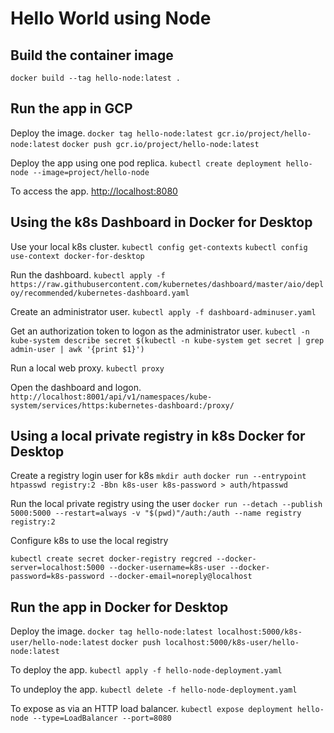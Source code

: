 # Hello World using Node

## Build the container image

`docker build --tag hello-node:latest .`

## Run the app in GCP

Deploy the image.
`docker tag hello-node:latest gcr.io/project/hello-node:latest`
`docker push gcr.io/project/hello-node:latest`

Deploy the app using one pod replica.
`kubectl create deployment hello-node --image=project/hello-node`

To access the app.
[http://localhost:8080](http://localhost:8080)

## Using the k8s Dashboard in Docker for Desktop

Use your local k8s cluster.
`kubectl config get-contexts`
`kubectl config use-context docker-for-desktop`

Run the dashboard.
`kubectl apply -f https://raw.githubusercontent.com/kubernetes/dashboard/master/aio/deploy/recommended/kubernetes-dashboard.yaml`

Create an administrator user.
`kubectl apply -f dashboard-adminuser.yaml`

Get an authorization token to logon as the administrator user.
`kubectl -n kube-system describe secret $(kubectl -n kube-system get secret | grep admin-user | awk '{print $1}')`

Run a local web proxy.
`kubectl proxy`

Open the dashboard and logon.
`http://localhost:8001/api/v1/namespaces/kube-system/services/https:kubernetes-dashboard:/proxy/`

## Using a local private registry in k8s Docker for Desktop

Create a registry login user for k8s
`mkdir auth`
`docker run --entrypoint htpasswd registry:2 -Bbn k8s-user k8s-password > auth/htpasswd`

Run the local private registry using the user
`docker run --detach --publish 5000:5000 --restart=always -v "$(pwd)"/auth:/auth --name registry registry:2`

Configure k8s to use the local registry

`kubectl create secret docker-registry regcred --docker-server=localhost:5000 --docker-username=k8s-user --docker-password=k8s-password --docker-email=noreply@localhost`

## Run the app in Docker for Desktop

Deploy the image.
`docker tag hello-node:latest localhost:5000/k8s-user/hello-node:latest`
`docker push localhost:5000/k8s-user/hello-node:latest`

To deploy the app.
`kubectl apply -f hello-node-deployment.yaml`

To undeploy the app.
`kubectl delete -f hello-node-deployment.yaml`

To expose as via an HTTP load balancer.
`kubectl expose deployment hello-node --type=LoadBalancer --port=8080`
